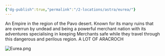 ```yaml
---
{"dg-publish":true,"permalink":"/2-locations/astra/eurea/"}
---
```



An Empire in the region of the Pavo desert. Known for its many ruins that are overrun by undead and being a powerful merchant nation with its adventures specialising in keeping Merchants safe while they travel through this dangerous and perilous region.
A LOT OF ARACROCH

![Eurea.png](/img/user/Images/Eurea.png)
